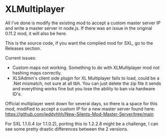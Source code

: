 # XLMultiplayer

All I've done is modify the existing mod to accept a custom master server IP and write a master server in node.js. 
If there was an issue in the original 0.11.2 mod, it will also be here.

This is the source code, if you want the complied mod for SXL, go to the Releases section.

Current issues:
- Custom maps not working. Something to do with XLMultiplayer mod not hashing maps correctly.
- XLSAdmin's client side plugin for XL Multiplayer fails to load, could be a .Net mismatch, not sure at all tbh. You can just delete the zip file it sends
and everything works fine but you lose the ability to ban via hardware ID's.

Official multiplayer went down for several days, so there is a space for this mod, modified to accept a custom IP for a new master server found here: https://github.com/jeddyhhh/New-Silents-Mod-Master-Server/tree/main

For SXL 1.1.0.4 (or 1.1.0.2), porting this to 1.2.2.8 might be a challenge, I can see some pretty drastic differences between the 2 versions. 
